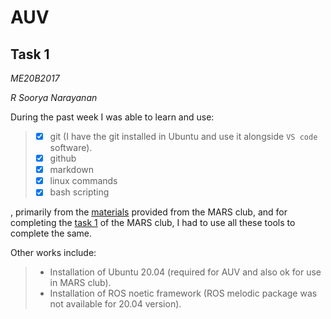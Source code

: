 # AUV
## Task 1

*ME20B2017*

*R Soorya Narayanan*

During the past week I was able to learn and use:
> - [x] git (I have the git installed in Ubuntu and use it alongside `VS code` software).
> - [x] github 
> - [x] markdown
> - [x] linux commands
> - [x] bash scripting

, primarily from the [materials](https://docs.google.com/document/d/10PNTeKEmULQjl_d2O8RpaeMDXnFClQFlSvBnsUh3GAk/edit) provided from the MARS club, and for completing the [task 1](https://github.com/havok69/task1.git) of the MARS club, I had to use all these tools to complete the same.

Other works include:

> * Installation of Ubuntu 20.04 (required for AUV and also ok for use in MARS club).
> * Installation of ROS noetic framework (ROS melodic package was not available for 20.04 version).
